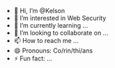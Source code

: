 - 👋 Hi, I’m @Kelson
- 👀 I’m interested in Web Security
- 🌱 I’m currently learning ...
- 💞️ I’m looking to collaborate on ...
- 📫 How to reach me ...
- 😄 Pronouns: Co/rin/thi/ans
- ⚡ Fun fact: ...

<!---
Kelson/Kelson is a ✨ special ✨ repository because its `README.md` (this file) appears on your GitHub profile.
You can click the Preview link to take a look at your changes.
--->

